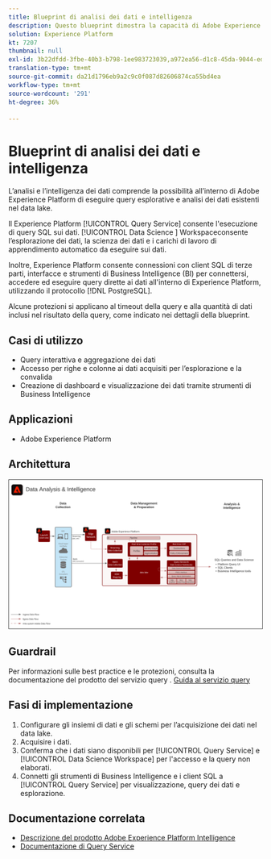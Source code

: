 ```yaml
---
title: Blueprint di analisi dei dati e intelligenza
description: Questo blueprint dimostra la capacità di Adobe Experience Platform di eseguire query esplorative e analisi dei dati presenti nel data lake.
solution: Experience Platform
kt: 7207
thumbnail: null
exl-id: 3b22dfdd-3fbe-40b3-b798-1ee983723039,a972ea56-d1c8-45da-9044-ed31222a2441
translation-type: tm+mt
source-git-commit: da21d1796eb9a2c9c0f087d82606874ca55bd4ea
workflow-type: tm+mt
source-wordcount: '291'
ht-degree: 36%

---
```


# Blueprint di analisi dei dati e intelligenza

L’analisi e l’intelligenza dei dati comprende la possibilità all’interno di Adobe Experience Platform di eseguire query esplorative e analisi dei dati esistenti nel data lake.

Il Experience Platform [!UICONTROL Query Service] consente l&#39;esecuzione di query SQL sui dati. [!UICONTROL Data Science ] Workspaceconsente l’esplorazione dei dati, la scienza dei dati e i carichi di lavoro di apprendimento automatico da eseguire sui dati.

Inoltre, Experience Platform consente connessioni con client SQL di terze parti, interfacce e strumenti di Business Intelligence (BI) per connettersi, accedere ed eseguire query dirette ai dati all&#39;interno di Experience Platform, utilizzando il protocollo [!DNL PostgreSQL].

Alcune protezioni si applicano al timeout della query e alla quantità di dati inclusi nel risultato della query, come indicato nei dettagli della blueprint.

## Casi di utilizzo

* Query interattiva e aggregazione dei dati
* Accesso per righe e colonne ai dati acquisiti per l’esplorazione e la convalida
* Creazione di dashboard e visualizzazione dei dati tramite strumenti di Business Intelligence

## Applicazioni

* Adobe Experience Platform

## Architettura

<img src="assets/data_exploration.svg" alt="Architettura di riferimento per il blueprint per esplorazione e reporting dei dati aziendali" style="border:1px solid #4a4a4a" />

## Guardrail

Per informazioni sulle best practice e le protezioni, consulta la documentazione del prodotto del servizio query .
[Guida al servizio query](https://experienceleague.adobe.com/docs/experience-platform/query/best-practices/writing-queries.html?lang=en#best-practices)

## Fasi di implementazione

1. Configurare gli insiemi di dati e gli schemi per l’acquisizione dei dati nel data lake.
1. Acquisire i dati.
1. Conferma che i dati siano disponibili per [!UICONTROL Query Service] e [!UICONTROL Data Science Workspace] per l&#39;accesso e la query non elaborati.
1. Connetti gli strumenti di Business Intelligence e i client SQL a [!UICONTROL Query Service] per visualizzazione, query dei dati e esplorazione.

## Documentazione correlata

* [Descrizione del prodotto Adobe Experience Platform Intelligence](https://helpx.adobe.com/it/legal/product-descriptions/adobe-experience-platform-intelligence---product-description.html)
* [Documentazione di Query Service](https://experienceleague.adobe.com/docs/experience-platform/query/home.html?lang=it)
